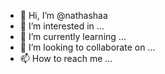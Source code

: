 - 👋 Hi, I’m @nathashaa
- 👀 I’m interested in ...
- 🌱 I’m currently learning ...
- 💞️ I’m looking to collaborate on ...
- 📫 How to reach me ...

<!---
nathashaa/nathashaa is a ✨ special ✨ repository because its `README.md` (this file) appears on your GitHub profile.
You can click the Preview link to take a look at your changes.
--->
